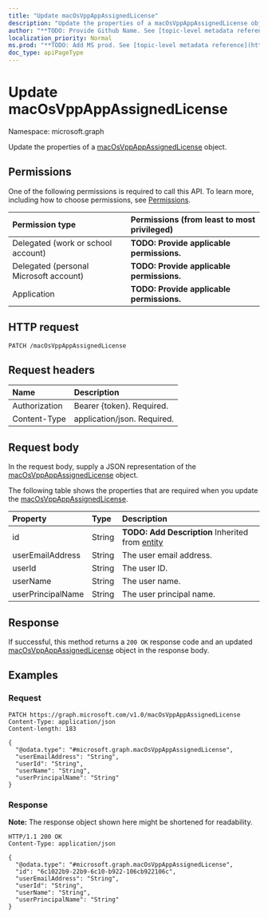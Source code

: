 ```yaml
---
title: "Update macOsVppAppAssignedLicense"
description: "Update the properties of a macOsVppAppAssignedLicense object."
author: "**TODO: Provide Github Name. See [topic-level metadata reference](https://msgo.azurewebsites.net/add/document/guidelines/metadata.html#topic-level-metadata)**"
localization_priority: Normal
ms.prod: "**TODO: Add MS prod. See [topic-level metadata reference](https://msgo.azurewebsites.net/add/document/guidelines/metadata.html#topic-level-metadata)**"
doc_type: apiPageType
---
```


# Update macOsVppAppAssignedLicense
Namespace: microsoft.graph



Update the properties of a [macOsVppAppAssignedLicense](../resources/macosvppappassignedlicense.md) object.

## Permissions
One of the following permissions is required to call this API. To learn more, including how to choose permissions, see [Permissions](/graph/permissions-reference).

|Permission type|Permissions (from least to most privileged)|
|:---|:---|
|Delegated (work or school account)|**TODO: Provide applicable permissions.**|
|Delegated (personal Microsoft account)|**TODO: Provide applicable permissions.**|
|Application|**TODO: Provide applicable permissions.**|

## HTTP request

<!-- {
  "blockType": "ignored"
}
-->
``` http
PATCH /macOsVppAppAssignedLicense
```

## Request headers
|Name|Description|
|:---|:---|
|Authorization|Bearer {token}. Required.|
|Content-Type|application/json. Required.|

## Request body
In the request body, supply a JSON representation of the [macOsVppAppAssignedLicense](../resources/macosvppappassignedlicense.md) object.

The following table shows the properties that are required when you update the [macOsVppAppAssignedLicense](../resources/macosvppappassignedlicense.md).

|Property|Type|Description|
|:---|:---|:---|
|id|String|**TODO: Add Description** Inherited from [entity](../resources/entity.md)|
|userEmailAddress|String|The user email address.|
|userId|String|The user ID.|
|userName|String|The user name.|
|userPrincipalName|String|The user principal name.|



## Response

If successful, this method returns a `200 OK` response code and an updated [macOsVppAppAssignedLicense](../resources/macosvppappassignedlicense.md) object in the response body.

## Examples

### Request
<!-- {
  "blockType": "request",
  "name": "update_macosvppappassignedlicense"
}
-->
``` http
PATCH https://graph.microsoft.com/v1.0/macOsVppAppAssignedLicense
Content-Type: application/json
Content-length: 183

{
  "@odata.type": "#microsoft.graph.macOsVppAppAssignedLicense",
  "userEmailAddress": "String",
  "userId": "String",
  "userName": "String",
  "userPrincipalName": "String"
}
```


### Response
**Note:** The response object shown here might be shortened for readability.
<!-- {
  "blockType": "response",
  "truncated": true
}
-->
``` http
HTTP/1.1 200 OK
Content-Type: application/json

{
  "@odata.type": "#microsoft.graph.macOsVppAppAssignedLicense",
  "id": "6c1022b9-22b9-6c10-b922-106cb922106c",
  "userEmailAddress": "String",
  "userId": "String",
  "userName": "String",
  "userPrincipalName": "String"
}
```

